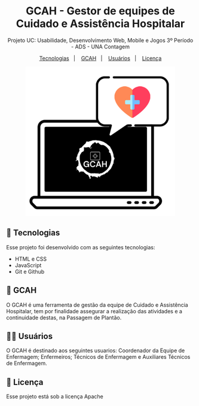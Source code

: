 <h1 align="center"> GCAH - Gestor de equipes de Cuidado e Assistência Hospitalar </h1>

<p align="center">
Projeto UC: Usabilidade, Desenvolvimento Web, Mobile e Jogos 3º Período - ADS - UNA Contagem
</p>

<p align="center">
  <a href="#-tecnologias">Tecnologias</a>&nbsp;&nbsp;&nbsp;|&nbsp;&nbsp;&nbsp;
  <a href="#-gcah">GCAH</a>&nbsp;&nbsp;&nbsp;|&nbsp;&nbsp;&nbsp;
  <a href="#-usuários">Usuários</a>&nbsp;&nbsp;&nbsp;|&nbsp;&nbsp;&nbsp;
  <a href="#memo-licença">Licença</a>
</p>

<p align="center">
  <img alt="License" src="./imagem/GCAH01.png"  width="400" height="400">
</p>

## 🚀 Tecnologias

Esse projeto foi desenvolvido com as seguintes tecnologias:

- HTML e CSS
- JavaScript
- Git e Github

## 🤔 GCAH

O GCAH é uma ferramenta de gestão da equipe de Cuidado e Assistência Hospitalar,
tem por finalidade assegurar a realização das atividades e a continuidade destas, na
Passagem de Plantão.

## 👩‍🔬 Usuários

O GCAH é destinado aos seguintes usuarios: Coordenador da Equipe de Enfermagem;
Enfermeiros; Técnicos de Enfermagem e Auxiliares Técnicos de Enfermagem.


## :memo: Licença

Esse projeto está sob a licença Apache 

